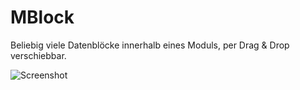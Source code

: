 MBlock
======

Beliebig viele Datenblöcke innerhalb eines Moduls, per Drag & Drop verschiebbar.

![Screenshot](https://raw.githubusercontent.com/FriendsOfREDAXO/mblock/assets/mblock.png)